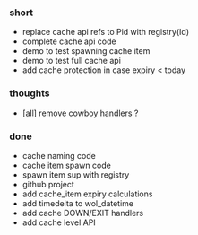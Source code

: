### short

- replace cache api refs to Pid with registry(Id)
- complete cache api code
- demo to test spawning cache item
- demo to test full cache api
- add cache protection in case expiry < today

### thoughts

- [all] remove cowboy handlers ?

### done

- cache naming code
- cache item spawn code
- spawn item sup with registry
- github project
- add cache_item expiry calculations
- add timedelta to wol_datetime
- add cache DOWN/EXIT handlers
- add cache level API